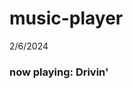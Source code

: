 # music-player
2/6/2024
<div class = ''music player''>
<h3 style= ''grid-row: 1''> now playing: Drivin' </h3>
<img class = 
